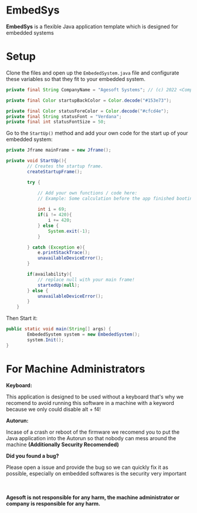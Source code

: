 # EmbedSys

**EmbedSys** is a flexible Java application template which is designed for embedded systems

# Setup

Clone the files and open up the `EmbededSystem.java` file and configurate these variables so that they fit to your embedded system.

```java
private final String CompanyName = "Agesoft Systems"; // (c) 2022 <CompanyName>

private final Color startupBackColor = Color.decode("#153e73");

private final Color statusForeColor = Color.decode("#cfcd4e");
private final String statusFont = "Verdana";
private final int statusFontSize = 50;
```

Go to the `StartUp()` method and add your own code for the start up of your embedded system:

```java
private Jframe mainFrame = new Jframe();

private void StartUp(){
        // Creates the startup frame.
        createStartupFrame();

        try {

            // Add your own functions / code here:
            // Example: Some calculation before the app finished booting!
            
            int i = 69;
            if(i != 420){
                i += 420;
            } else {
                System.exit(-1);
            }

        } catch (Exception e){
            e.printStackTrace();
            unavailableDeviceError();
        }

        if(availability){
            // replace null with your main frame!
            startedUp(null);
        } else {
            unavailableDeviceError();
        }
    }
```

Then Start it:

```java
public static void main(String[] args) {
        EmbededSystem system = new EmbededSystem();
        system.Init();
}
```

# For Machine Administrators

**Keyboard:**

This application is designed to be used without a keyboard that's why we recomend to avoid running this software in a machine with a keyword because we only could disable alt + f4!

**Autorun:**

Incase of a crash or reboot of the firmware we recomend you to put the Java application into the Autorun so that nobody can mess around the machine **(Additionally Security Recomended)**

**Did you found a bug?**

Please open a issue and provide the bug so we can quickly fix it as possible, especially on embedded softwares is the security very important<br><br><br>

**Agesoft is not responsible for any harm, the machine administrator or company is responsible for any harm.**